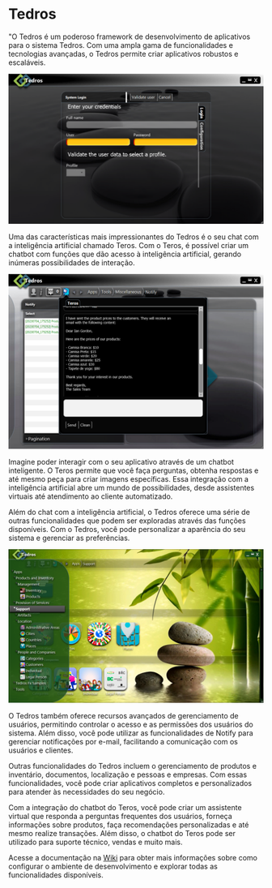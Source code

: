 
# Tedros

"O Tedros é um poderoso framework de desenvolvimento de aplicativos para o sistema Tedros. Com uma ampla gama de funcionalidades e tecnologias avançadas, o Tedros permite criar aplicativos robustos e escaláveis.

![Chatgpt](https://github.com/Tedros-Box/tedros-apps/blob/master/printscreen/tedrosbox.png)

Uma das características mais impressionantes do Tedros é o seu chat com a inteligência artificial chamado Teros. Com o Teros, é possível criar um chatbot com funções que dão acesso à inteligência artificial, gerando inúmeras possibilidades de interação.

![Chatgpt](https://github.com/Tedros-Box/tedros-apps/blob/master/printscreen/teros3.png)

Imagine poder interagir com o seu aplicativo através de um chatbot inteligente. O Teros permite que você faça perguntas, obtenha respostas e até mesmo peça para criar imagens específicas. Essa integração com a inteligência artificial abre um mundo de possibilidades, desde assistentes virtuais até atendimento ao cliente automatizado.

Além do chat com a inteligência artificial, o Tedros oferece uma série de outras funcionalidades que podem ser exploradas através das funções disponíveis. Com o Tedros, você pode personalizar a aparência do seu sistema e gerenciar as preferências.

![Chatgpt](https://github.com/Tedros-Box/tedros-apps/blob/master/printscreen/menu.png)

O Tedros também oferece recursos avançados de gerenciamento de usuários, permitindo controlar o acesso e as permissões dos usuários do sistema. Além disso, você pode utilizar as funcionalidades de Notify para gerenciar notificações por e-mail, facilitando a comunicação com os usuários e clientes.

Outras funcionalidades do Tedros incluem o gerenciamento de produtos e inventário, documentos, localização e pessoas e empresas. Com essas funcionalidades, você pode criar aplicativos completos e personalizados para atender às necessidades do seu negócio.

Com a integração do chatbot do Teros, você pode criar um assistente virtual que responda a perguntas frequentes dos usuários, forneça informações sobre produtos, faça recomendações personalizadas e até mesmo realize transações. Além disso, o chatbot do Teros pode ser utilizado para suporte técnico, vendas e muito mais.

Acesse a documentação na [Wiki](https://github.com/Tedros-Box/tedros-apps/wiki) para obter mais informações sobre como configurar o ambiente de desenvolvimento e explorar todas as funcionalidades disponíveis.
